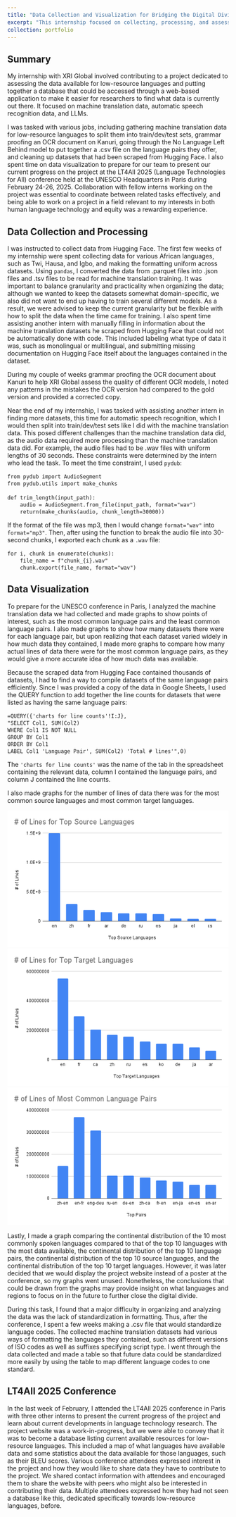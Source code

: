 ```yaml
---
title: "Data Collection and Visualization for Bridging the Digital Divide"
excerpt: "This internship focused on collecting, processing, and assessing data available for low-resource languages as well as providing a database summarizing statistics on this data."
collection: portfolio
---
```


## Summary
My internship with XRI Global involved contributing to a project dedicated to assessing the data available for low-resource languages and putting together a database that could be accessed through a web-based application to make it easier for researchers to find what data is currently out there. It focused on machine translation data, automatic speech recognition data, and LLMs.

I was tasked with various jobs, including gathering machine translation data for low-resource languages to split them into train/dev/test sets, grammar proofing an OCR document on Kanuri, going through the No Language Left Behind model to put together a .csv file on the language pairs they offer, and cleaning up datasets that had been scraped from Hugging Face. I also spent time on data visualization to prepare for our team to present our current progress on the project at the LT4All 2025 (Language Technologies for All) conference held at the UNESCO Headquarters in Paris during February 24-26, 2025. Collaboration with fellow interns working on the project was essential to coordinate between related tasks effectively, and being able to work on a project in a field relevant to my interests in both human language technology and equity was a rewarding experience.

## Data Collection and Processing
I was instructed to collect data from Hugging Face. The first few weeks of my internship were spent collecting data for various African languages, such as Twi, Hausa, and Igbo, and making the formatting uniform across datasets. Using `pandas`, I converted the data from .parquet files into .json files and .tsv files to be read for machine translation training. It was important to balance granularity and practicality when organizing the data; although we wanted to keep the datasets somewhat domain-specific, we also did not want to end up having to train several different models. As a result, we were advised to keep the current granularity but be flexible with how to split the data when the time came for training. I also spent time assisting another intern with manually filling in information about the machine translation datasets he scraped from Hugging Face that could not be automatically done with code. This included labeling what type of data it was, such as monolingual or multilingual, and submitting missing documentation on Hugging Face itself about the languages contained in the dataset.

During my couple of weeks grammar proofing the OCR document about Kanuri to help XRI Global assess the quality of different OCR models, I noted any patterns in the mistakes the OCR version had compared to the gold version and provided a corrected copy.

Near the end of my internship, I was tasked with assisting another intern in finding more datasets, this time for automatic speech recognition, which I would then split into train/dev/test sets like I did with the machine translation data. This posed different challenges than the machine translation data did, as the audio data required more processing than the machine translation data did. For example, the audio files had to be .wav files with uniform lengths of 30 seconds. These constraints were determined by the intern who lead the task. To meet the time constraint, I used `pydub`:

```
from pydub import AudioSegment
from pydub.utils import make_chunks

def trim_length(input_path):
    audio = AudioSegment.from_file(input_path, format="wav")
    return(make_chunks(audio, chunk_length=30000))
```

If the format of the file was mp3, then I would change `format="wav"` into `format="mp3"`. Then, after using the function to break the audio file into 30-second chunks, I exported each chunk as a `.wav` file:

```
for i, chunk in enumerate(chunks):
    file_name = f"chunk_{i}.wav"
    chunk.export(file_name, format="wav")
```

## Data Visualization
To prepare for the UNESCO conference in Paris, I analyzed the machine translation data we had collected and made graphs to show points of interest, such as the most common language pairs and the least common language pairs. I also made graphs to show how many datasets there were for each language pair, but upon realizing that each dataset varied widely in how much data they contained, I made more graphs to compare how many actual lines of data there were for the most common language pairs, as they would give a more accurate idea of how much data was available.

Because the scraped data from Hugging Face contained thousands of datasets, I had to find a way to compile datasets of the same language pairs efficiently. Since I was provided a copy of the data in Google Sheets, I used the QUERY function to add together the line counts for datasets that were listed as having the same language pairs:

```
=QUERY({'charts for line counts'!I:J},
"SELECT Col1, SUM(Col2)
WHERE Col1 IS NOT NULL
GROUP BY Col1
ORDER BY Col1
LABEL Col1 'Language Pair', SUM(Col2) 'Total # lines'",0)
```

The `'charts for line counts'` was the name of the tab in the spreadsheet containing the relevant data, column I contained the language pairs, and column J contained the line counts.

I also made graphs for the number of lines of data there was for the most common source languages and most common target languages.

![title](/images/source-lang.png)
![title](/images/target-lang.png)
![title](/images/lang-pairs.png)

Lastly, I made a graph comparing the continental distribution of the 10 most commonly spoken languages compared to that of the top 10 languages with the most data available, the continental distribution of the top 10 language pairs, the continental distribution of the top 10 source languages, and the continental distribution of the top 10 target languages. However, it was later decided that we would display the project website instead of a poster at the conference, so my graphs went unused. Nonetheless, the conclusions that could be drawn from the graphs may provide insight on what languages and regions to focus on in the future to further close the digital divide.

During this task, I found that a major difficulty in organizing and analyzing the data was the lack of standardization in formatting. Thus, after the conference, I spent a few weeks making a .csv file that would standardize language codes. The collected machine translation datasets had various ways of formatting the languages they contained, such as different versions of ISO codes as well as suffixes specifying script type. I went through the data collected and made a table so that future data could be standardized more easily by using the table to map different language codes to one standard.

## LT4All 2025 Conference
In the last week of February, I attended the LT4All 2025 conference in Paris with three other interns to present the current progress of the project and learn about current developments in language technology research. The project website was a work-in-progress, but we were able to convey that it was to become a database listing current available resources for low-resource languages. This included a map of what languages have available data and some statistics about the data available for those languages, such as their BLEU scores. Various conference attendees expressed interest in the project and how they would like to share data they have to contribute to the project. We shared contact information with attendees and encouraged them to share the website with peers who might also be interested in contributing their data. Multiple attendees expressed how they had not seen a database like this, dedicated specifically towards low-resource languages, before.

